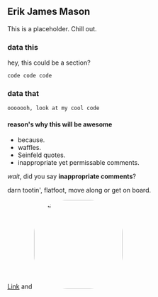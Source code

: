 ## Erik James Mason

This is a placeholder. Chill out.

### data this

hey, this could be a section?

`code code code`
### data that

```markdown
ooooooh, look at my cool code
```
#### reason's why this will be awesome

- because.
- waffles.
- Seinfeld quotes.
- inappropriate yet permissable comments.

_wait_, did you say **inappropriate comments**?

darn tootin', flatfoot, move along or get on board.

[Link](https://www.linkedin.com/in/erik-james-mason/) and <a href="https://www.linkedin.com/in/erik-james-mason/"><img src="https://user-images.githubusercontent.com/43789112/151951132-0b94ff89-e8d4-4754-ae7d-5ad023bd971b.jpg" alt="ME" height="auto" width="200" style="border-radius:75px 75px 75px 75px" /></a>
